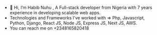 - 👋 Hi, I’m Habib Nuhu , A Full-stack developer from Nigeria with 7 years experience in developing scalable web apps.
-   Technologies and Frameworks I've worked with => Php, Javascript, Python, Django, React JS, Node JS, Express JS, Next JS, AWS.
-   You can reach me on +2348165820418

<!---
d0uph1x/d0uph1x is a ✨ special ✨ repository because its `README.md` (this file) appears on your GitHub profile.
You can click the Preview link to take a look at your changes.
--->
